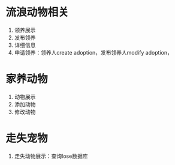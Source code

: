 
# 流浪动物相关
1. 领养展示
2. 发布领养
3. 详细信息
4. 申请领养：领养人create adoption，发布领养人modify adoption，

# 家养动物
1. 动物展示
2. 添加动物
3. 修改动物

# 走失宠物
1. 走失动物展示：查询lose数据库